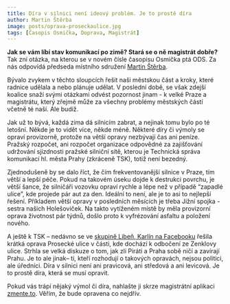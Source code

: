 ```yaml
---
title: Díra v silnici není ideový problém. Je to prostě díra
author: Martin Štěrba
image: posts/oprava-proseckaulice.jpg
tags: [Časopis Osmička, Doprava, Magistrát]
---
```


**Jak se vám líbí stav komunikací po zimě? Stará se o ně magistrát dobře?** Tak zní otázka, na kterou se v novém čísle časopisu Osmička ptá ODS. Za nás odpovídá předseda místního sdružení [Martin Štěrba](https://praha8.pirati.cz/lide/martin-sterba.html).

Bývalo zvykem v těchto sloupcích řešit naši městskou část a kroky, které radnice udělala a nebo plánuje udělat. V poslední době, se však zdejší koalice snaží svými otázkami odvést pozornost jinam - k velké Praze a magistrátu, který zřejmě může za všechny problémy městských částí včetně té naší. Ale budiž.

Jak už to bývá, každá zima dá silnicím zabrat, a nejinak tomu bylo po té letošní. Někde je to vidět více, někde méně. Některé díry či výmoly se opraví provizorně, protože na větší opravy nezbývají čas ani peníze. Pražský rozpočet, ani rozpočet organizace odpovědné za zajišťování udržování sjízdnosti pražské silniční sítě, kterou je Technická správa komunikací hl. města Prahy (zkráceně TSK), totiž není bezedný. 

Zjednodušeně by se dalo říct, že čím frekventovanější silnice v Praze, tím větší a lepší péče. Pokud na takovém úseku dojde k destrukci povrchu, je větší šance, že silničáři vozovku opraví rychle a lépe než v případě “zapadlé ulice”, kde projede pár aut za den. Ideální to není, ale je to asi to nejlepší řešení. Příkladem větší opravy v posledních měsících je třeba Jižní spojka - sestra našich Holešoviček. Na takto vytíženém místě by měla provizorní oprava životnost pár týdnů, došlo proto k vyfrézování asfaltu a položení nového.

A ještě k TSK – nedávno se ve [skupině Libeň, Karlín na Facebooku](https://www.facebook.com/photo?fbid=10218998928740139&set=g.609687925752076) řešila krátká oprava Prosecké ulice v části, kde dochází k odbočení ze Zenklovy ulice. Strhla se velká diskuze o tom, jak zlí Piráti a Praha sobě ničí a zavírají Prahu. Je to ale jinak– ti, kteří rozhodují o takových opravách, nejsou politici, ale úředníci. Díra v silnici není ani pravicová, ani středová a ani levicová. Je to prostě díra, která se musí opravit.

Pokud vás trápí nějaký výmol či díra, nahlašte ji skrze magistrátní aplikaci [zmente.to](http://zmente.to/). Věřím, že bude opravena co nejdřív. 
